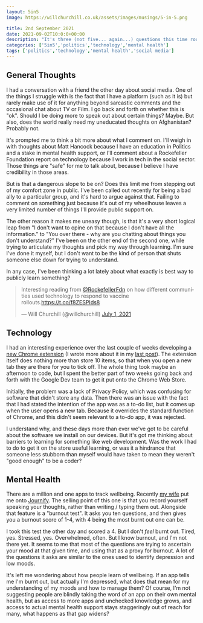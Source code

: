 ```yaml
---
layout: 5in5
image: https://willchurchill.co.uk/assets/images/musings/5-in-5.png

title: 2nd September 2021
date: 2021-09-02T10:0:0+00:00
description: "It's three (not five... again...) questions this time round from me, including: what makes a 'good' coder, and what happens if you can't differentiate burnout from depression."
categories: ['5in5','politics','technology','mental health']
tags: ['politics','technology','mental health','social media']
---
```


## <i class="fas fa-comment"></i> General Thoughts
I had a conversation with a friend the other day about social media. One of the things I struggle with is the fact that I have a platform (such as it is) but rarely make use of it for anything beyond sarcastic comments and the occasional chat about TV or Film. I go back and forth on whether this is "ok". Should I be doing more to speak out about certain things? Maybe. But also, does the world really need my uneducated thoughts on Afghanistan? Probably not.

It's prompted me to think a bit more about what I comment on. I'll weigh in with thoughts about Matt Hancock because I have an education in Politics and a stake in mental health support, or I'll comment about a Rockefeller Foundation report on technology because I work in tech in the social sector. Those things are "safe" for me to talk about, because I believe I have credibility in those areas.

But is that a dangerous slope to be on? Does this limit me from stepping out of my comfort zone in public. I've been called out recently for being a bad ally to a particular group, and it's hard to argue against that. Failing to comment on something just because it's out of my wheelhouse leaves a very limited number of things I'll provide public support on.

The other reason it makes me uneasy though, is that it's a very short logical leap from "I don't want to opine on that because I don't have all the information." to "You over there - why are you chatting about things you don't understand?" I've been on the other end of the second one, while trying to articulate my thoughts and pick my way through learning. I'm sure I've done it myself, but I don't want to be the kind of person that shuts someone else down for trying to understand.

In any case, I've been thinking a lot lately about what exactly is best way to publicly learn something?

<blockquote class="twitter-tweet"><p lang="en" dir="ltr">Interesting reading from <a href="https://twitter.com/RockefellerFdn?ref_src=twsrc%5Etfw">@RockefellerFdn</a> on how different communities used technology to respond to vaccine rollouts.<a href="https://t.co/f8ZESPIds8">https://t.co/f8ZESPIds8</a></p>&mdash; Will Churchill (@willchurchill) <a href="https://twitter.com/willchurchill/status/1410523866439507975?ref_src=twsrc%5Etfw">July 1, 2021</a></blockquote> <script async src="https://platform.twitter.com/widgets.js" charset="utf-8"></script>

## <i class="fas fa-microchip"></i> Technology
I had an interesting experience over the last couple of weeks developing a [new Chrome extension](https://chrome.google.com/webstore/detail/4321-todo-extension/mmophiodbcfhifbdaklpfjdfiadgobpo) (I wrote more about it in my [last post](https://willchurchill.co.uk/musings/my-new-todo-lists/)). The extension itself does nothing more than store 10 items, so that when you open a new tab they are there for you to tick off. The whole thing took maybe an afternoon to code, but I spent the better part of two weeks going back and forth with the Google Dev team to get it put onto the Chrome Web Store.

Initially, the problem was a lack of Privacy Policy, which was confusing for software that didn't store any data. Then there was an issue with the fact that I had stated the intention of the app was as a to-do list, but it comes up when the user opens a new tab. Because it overrides the standard function of Chrome, and this didn't seem relevant to a to-do app, it was rejected.

I understand why, and these days more than ever we've got to be careful about the software we install on our devices. But it's got me thinking about barriers to learning for something like web development. Was the work I had to do to get it on the store useful learning, or was it a hindrance that someone less stubborn than myself would have taken to mean they weren't "good enough" to be a coder?

## <i class="fas fa-heart"></i> Mental Health
There are a million and one apps to track wellbeing. Recently [my wife](https://ishitaranjan.co.uk) put me onto [Journify](https://journify.co/). The selling point of this one is that you record yourself speaking your thoughts, rather than writing / typing them out. Alongside that feature is a "burnout test". It asks you ten questions, and then gives you a burnout score of 1-4, with 4 being the most burnt out one can be.

I took this test the other day and scored a 4. But I don't *feel* burnt out. Tired, yes. Stressed, yes. Overwhelmed, often. But I know burnout, and I'm not there yet. It seems to me that most of the questions are trying to ascertain your mood at that given time, and using that as a proxy for burnout. A lot of the questions it asks are similar to the ones used to identify depression and low moods.

It's left me wondering about how people learn of wellbeing. If an app tells me I'm burnt out, but actually I'm depressed, what does that mean for my understanding of my moods and how to manage them? Of course, I'm not suggesting people are blindly taking the word of an app on their own mental health, but as access to more apps and unchecked knowledge grows, and access to actual mental health support stays staggeringly out of reach for many, what happens as that gap widens?